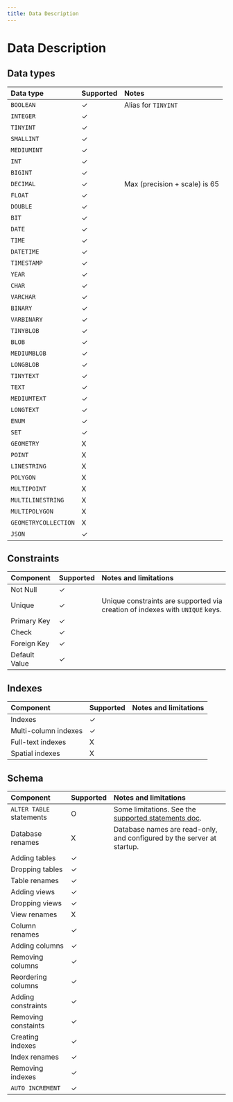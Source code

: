 ```yaml
---
title: Data Description
---
```


# Data Description

## Data types

| Data type | Supported | Notes |
| :--- | :--- | :--- |
| `BOOLEAN` | ✓ | Alias for `TINYINT` |
| `INTEGER` | ✓ |  |
| `TINYINT` | ✓ |  |
| `SMALLINT` | ✓ |  |
| `MEDIUMINT` | ✓ |  |
| `INT` | ✓ |  |
| `BIGINT` | ✓ |  |
| `DECIMAL` | ✓ | Max \(precision + scale\) is 65 |
| `FLOAT` | ✓ |  |
| `DOUBLE` | ✓ |  |
| `BIT` | ✓ |  |
| `DATE` | ✓ |  |
| `TIME` | ✓ |  |
| `DATETIME` | ✓ |  |
| `TIMESTAMP` | ✓ |  |
| `YEAR` | ✓ |  |
| `CHAR` | ✓ |  |
| `VARCHAR` | ✓ |  |
| `BINARY` | ✓ |  |
| `VARBINARY` | ✓ |  |
| `TINYBLOB` | ✓ |  |
| `BLOB` | ✓ |  |
| `MEDIUMBLOB` | ✓ |  |
| `LONGBLOB` | ✓ |  |
| `TINYTEXT` | ✓ |  |
| `TEXT` | ✓ |  |
| `MEDIUMTEXT` | ✓ |  |
| `LONGTEXT` | ✓ |  |
| `ENUM` | ✓ |  |
| `SET` | ✓ |  |
| `GEOMETRY` | X |  |
| `POINT` | X |  |
| `LINESTRING` | X |  |
| `POLYGON` | X |  |
| `MULTIPOINT` | X |  |
| `MULTILINESTRING` | X |  |
| `MULTIPOLYGON` | X |  |
| `GEOMETRYCOLLECTION` | X |  |
| `JSON` | ✓ |  |

## Constraints

| Component | Supported | Notes and limitations |
| :--- | :--- | :--- |
| Not Null | ✓ |  |
| Unique | ✓ | Unique constraints are supported via creation of indexes with `UNIQUE` keys. |
| Primary Key | ✓ |  |
| Check | ✓ |  |
| Foreign Key | ✓ |  |
| Default Value | ✓ |  |

## Indexes

| Component | Supported | Notes and limitations |
| :--- | :--- | :--- |
| Indexes | ✓ |  |
| Multi-column indexes | ✓ |  |
| Full-text indexes | X |  |
| Spatial indexes | X |  |

## Schema

| Component | Supported | Notes and limitations |
| :--- | :--- | :--- |
| `ALTER TABLE` statements | O | Some limitations. See the [supported statements doc](supported-statements.md). |
| Database renames | X | Database names are read-only, and configured by the server at startup. |
| Adding tables | ✓ |  |
| Dropping tables | ✓ |  |
| Table renames | ✓ |  |
| Adding views | ✓ |  |
| Dropping views | ✓ |  |
| View renames | X |  |
| Column renames | ✓ |  |
| Adding columns | ✓ |  |
| Removing columns | ✓ |  |
| Reordering columns | ✓ |  |
| Adding constraints | ✓ |  |
| Removing constaints | ✓ |  |
| Creating indexes | ✓ |  |
| Index renames | ✓ |  |
| Removing indexes | ✓ |  |
| `AUTO INCREMENT` | ✓ |  |
